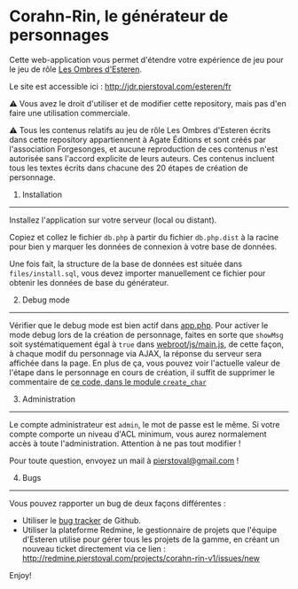 Corahn-Rin, le générateur de personnages
========================

Cette web-application vous permet d'étendre votre expérience de jeu pour le jeu de rôle [Les Ombres d'Esteren](http://www.esteren.org/).

Le site est accessible ici : http://jdr.pierstoval.com/esteren/fr

:warning: Vous avez le droit d'utiliser et de modifier cette repository, mais pas d'en faire une utilisation commerciale.

:warning: Tous les contenus relatifs au jeu de rôle Les Ombres d'Esteren écrits dans cette repository appartiennent à Agate Éditions et sont créés par l'association Forgesonges, et aucune reproduction de ces contenus n'est autorisée sans l'accord explicite de leurs auteurs.
Ces contenus incluent tous les textes écrits dans chacune des 20 étapes de création de personnage.


1) Installation
----------------------------------

Installez l'application sur votre serveur (local ou distant).

Copiez et collez le fichier `db.php` à partir du fichier `db.php.dist` à la racine pour bien y marquer les données de connexion à votre base de données.

Une fois fait, la structure de la base de données est située dans `files/install.sql`, vous devez importer manuellement ce fichier pour obtenir les données de base du générateur.

2) Debug mode
--------------------------------

Vérifier que le debug mode est bien actif dans [app.php](app.php#L113).
Pour activer le mode debug lors de la création de personnage, faites en sorte que `showMsg` soit systématiquement égal à `true` dans [webroot/js/main.js](webroot/js/main.js#L52), de cette façon, à chaque modif du personnage via AJAX, la réponse du serveur sera affichée dans la page.
En plus de ça, vous pouvez voir l'actuelle valeur de l'étape dans le personnage en cours de création, il suffit de supprimer le commentaire de [ce code, dans le module `create_char`](modules/mod_create_char.php#L60-L67)

3) Administration
--------------------------------

Le compte administrateur est `admin`, le mot de passe est le même. Si votre compte comporte un niveau d'ACL minimum, vous aurez normalement accès à toute l'administration. Attention à ne pas tout modifier !

Pour toute question, envoyez un mail à pierstoval@gmail.com !

4) Bugs
--------------------------------

Vous pouvez rapporter un bug de deux façons différentes :

* Utiliser le [bug tracker](//github.com/Pierstoval/Esteren/issues) de Github.
* Utiliser la plateforme Redmine, le gestionnaire de projets que l'équipe d'Esteren utilise pour gérer tous les projets de la gamme, en créant un nouveau ticket directement via ce lien : http://redmine.pierstoval.com/projects/corahn-rin-v1/issues/new

Enjoy!
